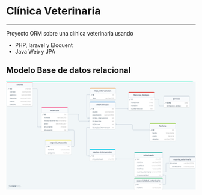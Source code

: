 # Clínica Veterinaria
---

Proyecto ORM sobre una clínica veterinaria usando

- PHP, laravel y Eloquent
- Java Web y JPA

## Modelo Base de datos relacional 

<img src="imagenes/modelo-relacional-v5.png" alt="Modelo relacional sobre la clínica veterinaria">
